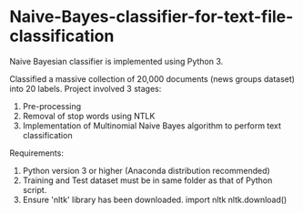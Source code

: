 # Naive-Bayes-classifier-for-text-file-classification
Naive Bayesian classifier is implemented using Python 3.

Classified a massive collection of 20,000 documents (news groups dataset) into 20 labels.
Project involved 3 stages: 
1. Pre-processing
2. Removal of stop words using NTLK 
3. Implementation of Multinomial Naive Bayes algorithm to perform text classification

Requirements:
1.	Python version 3 or higher (Anaconda distribution recommended)
2.	Training and Test dataset must be in same folder as that of Python script.
3. 	Ensure 'nltk' library has been downloaded. 
import nltk
nltk.download()
